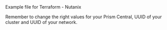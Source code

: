 <head> Example file for Terraform - Nutanix </head>

Remember to change the right values for your Prism Central, UUID of your cluster and UUID of your network.
